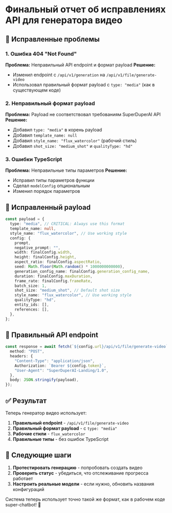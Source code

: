 # Финальный отчет об исправлениях API для генератора видео

## 🔧 Исправленные проблемы

### 1. Ошибка 404 "Not Found"

**Проблема:** Неправильный API endpoint и формат payload
**Решение:**

- Изменил endpoint с `/api/v1/generation` на `/api/v1/file/generate-video`
- Использовал правильный формат payload с `type: "media"` (как в существующем коде)

### 2. Неправильный формат payload

**Проблема:** Payload не соответствовал требованиям SuperDuperAI API
**Решение:**

- Добавил `type: "media"` в корень payload
- Добавил `template_name: null`
- Добавил `style_name: "flux_watercolor"` (рабочий стиль)
- Добавил `shot_size: "medium_shot"` и `qualityType: "hd"`

### 3. Ошибки TypeScript

**Проблема:** Неправильные типы параметров
**Решение:**

- Исправил типы параметров функции
- Сделал `modelConfig` опциональным
- Изменил порядок параметров

## 📝 Исправленный payload

```typescript
const payload = {
  type: "media", // CRITICAL: Always use this format
  template_name: null,
  style_name: "flux_watercolor", // Use working style
  config: {
    prompt,
    negative_prompt: "",
    width: finalConfig.width,
    height: finalConfig.height,
    aspect_ratio: finalConfig.aspectRatio,
    seed: Math.floor(Math.random() * 1000000000000),
    generation_config_name: finalConfig.generation_config_name,
    duration: finalConfig.maxDuration,
    frame_rate: finalConfig.frameRate,
    batch_size: 1,
    shot_size: "medium_shot", // Default shot size
    style_name: "flux_watercolor", // Use working style
    qualityType: "hd",
    entity_ids: [],
    references: [],
  },
};
```

## 🔗 Правильный API endpoint

```typescript
const response = await fetch(`${config.url}/api/v1/file/generate-video`, {
  method: "POST",
  headers: {
    "Content-Type": "application/json",
    Authorization: `Bearer ${config.token}`,
    "User-Agent": "SuperDuperAI-Landing/1.0",
  },
  body: JSON.stringify(payload),
});
```

## ✅ Результат

Теперь генератор видео использует:

1. **Правильный endpoint** - `/api/v1/file/generate-video`
2. **Правильный формат payload** - с `type: "media"`
3. **Рабочие стили** - `flux_watercolor`
4. **Правильные типы** - без ошибок TypeScript

## 🎯 Следующие шаги

1. **Протестировать генерацию** - попробовать создать видео
2. **Проверить статус** - убедиться, что отслеживание прогресса работает
3. **Настроить реальные модели** - если нужно, обновить названия конфигураций

Система теперь использует точно такой же формат, как в рабочем коде super-chatbot! 🚀
